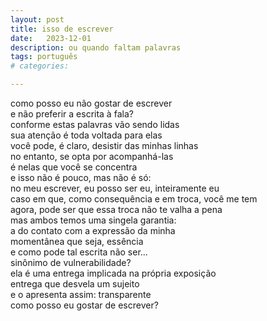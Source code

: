 ```yaml
---
layout: post
title: isso de escrever
date:   2023-12-01
description: ou quando faltam palavras
tags: português
# categories: 

---
```


como posso eu não gostar de escrever 
<br>e não preferir a escrita à fala? 
<br>conforme estas palavras vão sendo lidas
<br>sua atenção é toda voltada para elas
<br>você pode, é claro, desistir das minhas linhas
<br>no entanto, se opta por acompanhá-las
<br>é nelas que você se concentra
<br>e isso não é pouco, mas não é só: 
<br>no meu escrever, eu posso ser eu, inteiramente eu
<br>caso em que, como consequência e em troca, você me tem
<br>agora, pode ser que essa troca não te valha a pena
<br>mas ambos temos uma singela garantia: 
<br>a do contato com a expressão da minha
<br>momentânea que seja, essência
<br>e como pode tal escrita não ser...
<br>sinônimo de vulnerabilidade? 
<br>ela é uma entrega implicada na própria exposição
<br>entrega que desvela um sujeito
<br>e o apresenta assim: transparente
<br>como posso eu gostar de escrever? 

<!-- whole 
hole
whole-->

<!-- <br>Como posso eu não gostar de escrever—e não preferir a escrita à fala? Conforme as palavras são lidas, sua atenção é toda voltada para elas—você pode desistir das minhas linhas, no entanto, se opta por acompanhá-las, é nelas que você se concentra. E isso não é pouco, mas também não é só: no meu escrever, eu posso ser eu, inteiramente eu—caso que, como consequência e em troca, você me tem. Pode ser que essa troca não te valha a pena, mas ambos temos uma singela garantia: a do contato com a expressão da minha, momentânea que seja, verdade. E como pode tal escrita não ser sinônimo de vulnerabilidade? Ela é uma entrega implicada na própria exposição–entrega que desvela um sujeito e o apresenta assim, nu, cru. Como posso eu gostar de escrever? 

<span style="font-size:14px;font-weight:lighter">
Como posso eu não gostar de escrever—e não preferir a escrita à fala? Conforme estas palavras vão sendo lidas, sua atenção é toda voltada para elas. Você pode, é claro, desistir das minhas linhas, no entanto, se opta por acompanhá-las, é nelas que você se concentra. E isso não é pouco, mas não é só: no meu escrever, eu posso ser eu, inteiramente eu—caso em que, como consequência e em troca, você me tem. Agora, pode ser que essa troca não te valha a pena, mas ambos temos uma singela garantia: a do contato com a expressão da minha, momentânea que seja, verdade. E como pode tal escrita não ser ... sinônimo de vulnerabilidade? Ela é uma entrega implicada na própria exposição—entrega que desvela um sujeito e o apresenta assim: nu, cru. Como posso eu gostar de escrever? 
</span>
 -->